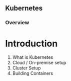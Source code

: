 ## Kubernetes




### Overview

# Introduction
1. What is Kubernetes
2. Cloud / On-premise setup
3. Cluster Setup
4. Building Containers

